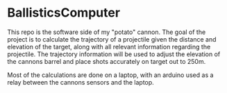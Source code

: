 # BallisticsComputer
This repo is the software side of my "potato" cannon.  The goal of the project is to calculate the trajectory of a projectile given the distance and elevation of the target, along with all relevant information regarding the projectile.  The trajectory information will be used to adjust the elevation of the cannons barrel and place shots accurately on target out to 250m.

Most of the calculations are done on a laptop, with an arduino used as a relay between the cannons sensors and the laptop.